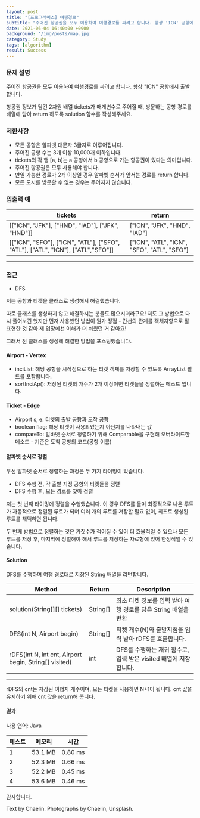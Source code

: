 ```yaml
---
layout: post
title: "[프로그래머스] 여행경로"
subtitle: "주어진 항공권을 모두 이용하여 여행경로를 짜려고 합니다. 항상 'ICN' 공항에서 출발합니다."
date: 2021-06-04 16:40:00 +0900
background: '/img/posts/map.jpg'
category: Study
tags: [algorithm]
result: Success
---
```

### 문제 설명
주어진 항공권을 모두 이용하여 여행경로를 짜려고 합니다. 항상 "ICN" 공항에서 출발합니다.

항공권 정보가 담긴 2차원 배열 tickets가 매개변수로 주어질 때, 방문하는 공항 경로를 배열에 담아 return 하도록 solution 함수를 작성해주세요.

### 제한사항
* 모든 공항은 알파벳 대문자 3글자로 이루어집니다.
* 주어진 공항 수는 3개 이상 10,000개 이하입니다.
* tickets의 각 행 [a, b]는 a 공항에서 b 공항으로 가는 항공권이 있다는 의미입니다.
* 주어진 항공권은 모두 사용해야 합니다.
* 만일 가능한 경로가 2개 이상일 경우 알파벳 순서가 앞서는 경로를 return 합니다.
* 모든 도시를 방문할 수 없는 경우는 주어지지 않습니다.

### 입출력 예

|tickets|return|
|---|---|
|[["ICN", "JFK"], ["HND", "IAD"], ["JFK", "HND"]]|["ICN", "JFK", "HND", "IAD"]|
|[["ICN", "SFO"], ["ICN", "ATL"], ["SFO", "ATL"], ["ATL", "ICN"], ["ATL","SFO"]]|["ICN", "ATL", "ICN", "SFO", "ATL", "SFO"]|

*****

### 접근
* DFS

저는 공항과 티켓을 클래스로 생성해서 해결했습니다.

따로 클래스를 생성하지 않고 해결하시는 분들도 많으시더라구요! 저도 그 방법으로 다시 풀어보긴 했지만 먼저 사용했던 방법이 뭔가 정점 - 간선의 관계를 객체지향으로 잘 표현한 것 같아 제 입장에선 이해가 더 쉬웠던 거 같아요!

그래서 전 클래스를 생성해 해결한 방법을 포스팅했습니다.

#### Airport - Vertex
<script src="https://gist.github.com/chaelin1211/6bea8aa3e265a63b0bbb01e4843114e2.js"></script>

* inciList: 해당 공항을 시작점으로 하는 티켓 객체를 저장할 수 있도록 ArrayList 필드를 포함합니다.
* sortInciAp(): 저장된 티켓의 개수가 2개 이상이면 티켓들을 정렬하는 메소드 입니다.

#### Ticket - Edge
<script src="https://gist.github.com/chaelin1211/d4134fc3cb1dacda14814cf1cac66ffc.js"></script>

* Airport s, e: 티켓의 출발 공항과 도착 공항
* boolean flag: 해당 티켓이 사용되었는지 아닌지를 나타내는 값
* compareTo: 알바벳 순서로 정렬하기 위해 Comparable을 구현해 오버라이드한 메소드 - 기준은 도착 공항의 코드(공항 이름)

#### 알파벳 순서로 정렬
우선 알파벳 순서로 정렬하는 과정은 두 가지 타이밍이 있습니다. 
* DFS 수행 전, 각 출발 지정 공항의 티켓들을 정렬
* DFS 수행 후, 모든 경로를 찾아 정렬

저는 첫 번째 타이밍에 정렬을 수행했습니다. 이 경우 DFS를 돌며 최종적으로 나온 루트가 자동적으로 정렬된 루트가 되며 여러 개의 루트를 저장할 필요 없이, 최초로 생성된 루트를 채택하면 됩니다.

두 번째 방법으로 정렬하는 것은 가짓수가 적어질 수 있어 더 효율적일 수 있으나 모든 루트를 저장 후, 마지막에 정렬해야 해서 루트를 저장하는 자료형에 있어 한정적일 수 있습니다.

#### Solution
DFS를 수행하며 여행 경로대로 저장된 String 배열을 리턴합니다.

|Method|Return|Description|
|---|---|---|
|solution(String[][] tickets)|String[]|최초 티켓 정보를 입력 받아 여행 경로를 담은 String 배열을 반환|
|DFS(int N, Airport begin)|String[]|티켓 개수(N)와 출발지점을 입력 받아 rDFS를 호출합니다.|
|rDFS(int N, int cnt, Airport begin, String[] visited)|int|DFS를 수행하는 재귀 함수로, 입력 받은 visited 배열에 저장합니다.|

*****

<script src="https://gist.github.com/chaelin1211/e50ee79630a8169f05944c8468020116.js"></script>

rDFS의 cnt는 저장된 여행지 개수이며, 모든 티켓을 사용하면 N+1이 됩니다. cnt 값을 유지하기 위해 cnt 값을 return해 줍니다.

#### 결과
사용 연어: Java 

|테스트|메모리|시간|
|---|---|---|
|1|53.1 MB|0.80 ms|
|2|52.3 MB|0.66 ms|
|3|52.2 MB|0.45 ms|
|4|53.6 MB|0.46 ms|

감사합니다.

<p class = "placeholder">Text by Chaelin. Photographs by Chaelin, Unsplash.</p>
